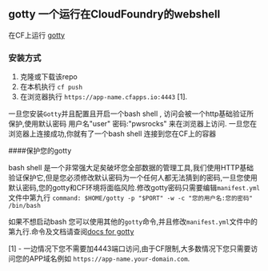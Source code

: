 ## gotty  一个运行在CloudFoundry的webshell

在CF上运行 [gotty](https://github.com/yudai/gotty)

### 安装方式

1. 克隆或下载该repo
2. 在本机执行 `cf push`
3. 在浏览器执行 `https://app-name.cfapps.io:4443` [1].


一旦您安装`Gotty`并且配置且开启一个bash shell , 访问会被一个http基础验证所保护,使用默认密码 用户名"user" 密码:"pwsrocks" 来在浏览器上访问. 一旦您在浏览器上连接成功,你就有了一个bash shell 连接到您在CF上的容器

####保护您的gotty

bash shell 是一个非常强大足矣破坏您全部数据的管理工具,我们使用HTTP基础验证保护它,但是您必须修改默认密码为一个任何人都无法猜到的密码,一旦您使用默认密码,您的gotty和CF环境将面临风险.修改gotty密码只需要编辑`manifest.yml`文件中第九行
`command: $HOME/gotty -p "$PORT" -w -c "您的用户名:您的密码" /bin/bash`

如果不想启动bash 您可以使用其他的`gotty`命令,并且修改`manifest.yml`文件中的第九行.命令及文档请查阅[docs for gotty](https://github.com/yudai/gotty#usage)


[1] - 一边情况下您不需要加4443端口访问,由于CF限制,大多数情况下您只需要访问您的APP域名例如 `https://app-name.your-domain.com`.
